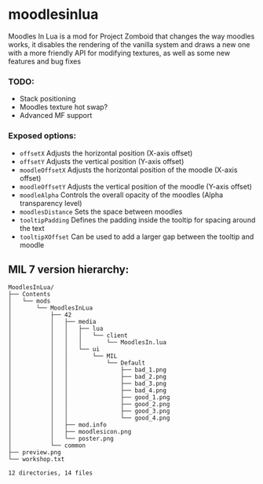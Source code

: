 # moodlesinlua
Moodles In Lua is a mod for Project Zomboid that changes the way moodles works, it disables the rendering of the vanilla system and draws a new one with a more friendly API for modifying textures, as well as some new features and bug fixes

### TODO:
- Stack positioning 
- Moodles texture hot swap?
- Advanced MF support

### Exposed options:
- ```offsetX``` Adjusts the horizontal position (X-axis offset)<br>
- ```offsetY``` Adjusts the vertical position (Y-axis offset)<br>
- ```moodleOffsetX``` Adjusts the horizontal position of the moodle (X-axis offset)<br>
- ```moodleOffsetY``` Adjusts the vertical position of the moodle (Y-axis offset)<br>
- ```moodleAlpha``` Controls the overall opacity of the moodles (Alpha transparency level)<br>
- ```moodlesDistance``` Sets the space between moodles<br>
- ```tooltipPadding``` Defines the padding inside the tooltip for spacing around the text<br>
- ```tooltipXOffset```  Can be used to add a larger gap between the tooltip and moodle<br>

## MIL 7 version hierarchy:
```
MoodlesInLua/
├── Contents
│   └── mods
│       └── MoodlesInLua
│           ├── 42
│           │   ├── media
│           │   │   ├── lua
│           │   │   │   └── client
│           │   │   │       └── MoodlesIn.lua
│           │   │   └── ui
│           │   │       └── MIL
│           │   │           └── Default
│           │   │               ├── bad_1.png
│           │   │               ├── bad_2.png
│           │   │               ├── bad_3.png
│           │   │               ├── bad_4.png
│           │   │               ├── good_1.png
│           │   │               ├── good_2.png
│           │   │               ├── good_3.png
│           │   │               └── good_4.png
│           │   ├── mod.info
│           │   ├── moodlesicon.png
│           │   └── poster.png
│           └── common
├── preview.png
└── workshop.txt

12 directories, 14 files
```
